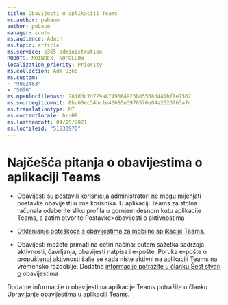 ```yaml
---
title: Obavijesti u aplikaciji Teams
ms.author: pebaum
author: pebaum
manager: scotv
ms.audience: Admin
ms.topic: article
ms.service: o365-administration
ROBOTS: NOINDEX, NOFOLLOW
localization_priority: Priority
ms.collection: Adm_O365
ms.custom:
- "9002463"
- "5050"
ms.openlocfilehash: 281ddc7d729a8749084925b85568d441bf8e7502
ms.sourcegitcommit: 8bc60ec34bc1e40685e3976576e04a2623f63a7c
ms.translationtype: MT
ms.contentlocale: hr-HR
ms.lasthandoff: 04/15/2021
ms.locfileid: "51830970"
---
```

# <a name="teams-notifications-faq"></a>Najčešća pitanja o obavijestima o aplikaciji Teams


- Obavijesti su [postavili korisnici,](https://support.microsoft.com/office/1cc31834-5fe5-412b-8edb-43fecc78413d)a administratori ne mogu mijenjati postavke obavijesti u ime korisnika. U aplikaciji Teams za stolna računala odaberite sliku profila u gornjem desnom kutu aplikacije Teams, a zatim otvorite Postavke>obavijesti o aktivnostima

- [Otklanjanje poteškoća s obavijestima za mobilne aplikacije Teams.](https://support.microsoft.com/office/6d125ac2-e440-4fab-8e4c-2227a52d460c)

- Obavijesti možete primati na četiri načina: putem sažetka sadržaja aktivnosti, čavrljanja, obavijesti natpisa i e-pošte. Poruka e-pošte o propuštenoj aktivnosti šalje se kada niste aktivni na aplikaciji Teams na vremensko razdoblje. Dodatne [informacije potražite u članku Šest stvari o](https://support.microsoft.com/office/abb62c60-3d15-4968-b86a-42fea9c22cf4) obavijestima

Dodatne informacije o obavijestima aplikacije Teams potražite u članku  [Upravljanje obavijestima u aplikaciji Teams](https://support.office.com/article/1cc31834-5fe5-412b-8edb-43fecc78413d#ID0EAABAAA).
